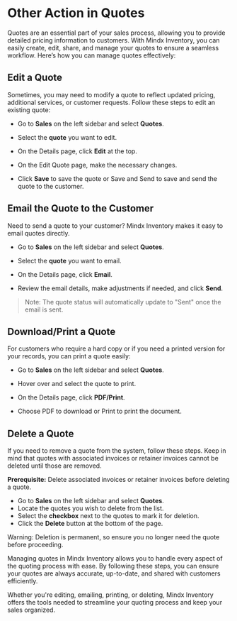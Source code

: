 # **Other Action in Quotes**

Quotes are an essential part of your sales process, allowing you to provide detailed pricing information to customers. With Mindx Inventory, you can easily create, edit, share, and manage your quotes to ensure a seamless workflow. Here’s how you can manage quotes effectively:

## **Edit a Quote**

Sometimes, you may need to modify a quote to reflect updated pricing, additional services, or customer requests. Follow these steps to edit an existing quote:

- Go to **Sales** on the left sidebar and select **Quotes**.

- Select the **quote** you want to edit.

- On the Details page, click **Edit** at the top.

- On the Edit Quote page, make the necessary changes.

- Click **Save** to save the quote or Save and Send to save and send the quote to the customer.

## **Email the Quote to the Customer**

Need to send a quote to your customer? Mindx Inventory makes it easy to email quotes directly.

- Go to **Sales** on the left sidebar and select **Quotes**.

- Select the **quote** you want to email.

- On the Details page, click **Email**.

- Review the email details, make adjustments if needed, and click **Send**.

> Note: The quote status will automatically update to "Sent" once the email is sent.

## **Download/Print a Quote**

For customers who require a hard copy or if you need a printed version for your records, you can print a quote easily:

- Go to **Sales** on the left sidebar and select **Quotes**.

- Hover over and select the quote to print.

- On the Details page, click **PDF/Print**.

- Choose PDF to download or Print to print the document.

## **Delete a Quote**

If you need to remove a quote from the system, follow these steps. Keep in mind that quotes with associated invoices or retainer invoices cannot be deleted until those are removed.

**Prerequisite:** Delete associated invoices or retainer invoices before deleting a quote.

- Go to **Sales** on the left sidebar and select **Quotes**.
- Locate the quotes you wish to delete from the list.
- Select the **checkbox** next to the quotes to mark it for deletion.
- Click the **Delete** button at the bottom of the page.

Warning: Deletion is permanent, so ensure you no longer need the quote before proceeding.

Managing quotes in Mindx Inventory allows you to handle every aspect of the quoting process with ease. By following these steps, you can ensure your quotes are always accurate, up-to-date, and shared with customers efficiently.

Whether you're editing, emailing, printing, or deleting, Mindx Inventory offers the tools needed to streamline your quoting process and keep your sales organized.
